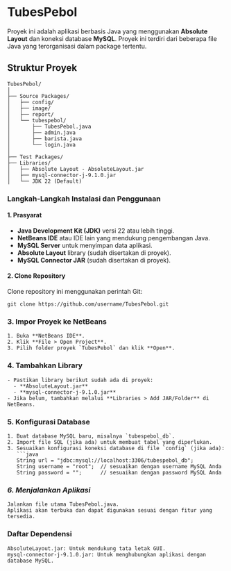 # **TubesPebol**

Proyek ini adalah aplikasi berbasis Java yang menggunakan **Absolute Layout** dan koneksi database **MySQL**. Proyek ini terdiri dari beberapa file Java yang terorganisasi dalam package tertentu.

## **Struktur Proyek**
    TubesPebol/
    │
    ├── Source Packages/
    │   ├── config/
    │   ├── image/
    │   ├── report/
    │   └── tubespebol/
    │       ├── TubesPebol.java
    │       ├── admin.java
    │       ├── barista.java
    │       └── login.java
    │
    ├── Test Packages/
    ├── Libraries/
    │   ├── Absolute Layout - AbsoluteLayout.jar
    │   ├── mysql-connector-j-9.1.0.jar
    │   └── JDK 22 (Default)
### **Langkah-Langkah Instalasi dan Penggunaan**

#### **1. Prasyarat**
- **Java Development Kit (JDK)** versi 22 atau lebih tinggi.
- **NetBeans IDE** atau IDE lain yang mendukung pengembangan Java.
- **MySQL Server** untuk menyimpan data aplikasi.
- **Absolute Layout** library (sudah disertakan di proyek).
- **MySQL Connector JAR** (sudah disertakan di proyek).

#### **2. Clone Repository**
Clone repository ini menggunakan perintah Git:
```
git clone https://github.com/username/TubesPebol.git
```
### **3. Impor Proyek ke NetBeans**
```
1. Buka **NetBeans IDE**.
2. Klik **File > Open Project**.
3. Pilih folder proyek `TubesPebol` dan klik **Open**.
```

### **4. Tambahkan Library**
```
- Pastikan library berikut sudah ada di proyek:
  - **AbsoluteLayout.jar**
  - **mysql-connector-j-9.1.0.jar**
- Jika belum, tambahkan melalui **Libraries > Add JAR/Folder** di NetBeans.
```

### **5. Konfigurasi Database**
```
1. Buat database MySQL baru, misalnya `tubespebol_db`.
2. Import file SQL (jika ada) untuk membuat tabel yang diperlukan.
3. Sesuaikan konfigurasi koneksi database di file `config` (jika ada):
   ```java
   String url = "jdbc:mysql://localhost:3306/tubespebol_db";
   String username = "root";  // sesuaikan dengan username MySQL Anda
   String password = "";      // sesuaikan dengan password MySQL Anda
```
### *6. Menjalankan Aplikasi*
```
Jalankan file utama TubesPebol.java.
Aplikasi akan terbuka dan dapat digunakan sesuai dengan fitur yang tersedia.
```

### Daftar Dependensi
```
AbsoluteLayout.jar: Untuk mendukung tata letak GUI.
mysql-connector-j-9.1.0.jar: Untuk menghubungkan aplikasi dengan database MySQL.
```
